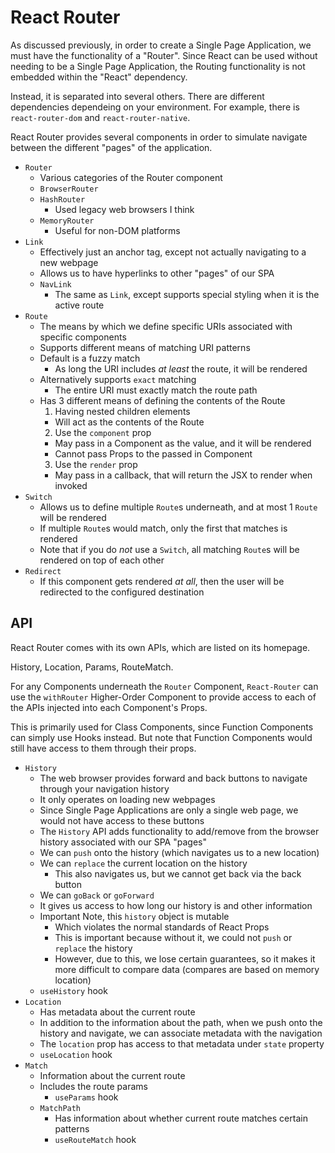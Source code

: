 # React Router

As discussed previously, in order to create a Single Page Application, we must have the functionality of a "Router". Since React can be used without needing to be a Single Page Application, the Routing functionality is not embedded within the "React" dependency.

Instead, it is separated into several others. There are different dependencies dependeing on your environment. For example, there is `react-router-dom` and `react-router-native`.

React Router provides several components in order to simulate navigate between the different "pages" of the application.

- `Router`
  - Various categories of the Router component
  - `BrowserRouter`
  - `HashRouter`
    - Used legacy web browsers I think
  - `MemoryRouter`
    - Useful for non-DOM platforms
- `Link`
  - Effectively just an anchor tag, except not actually navigating to a new webpage
  - Allows us to have hyperlinks to other "pages" of our SPA
  - `NavLink`
    - The same as `Link`, except supports special styling when it is the active route
- `Route`
  - The means by which we define specific URIs associated with specific components
  - Supports different means of matching URI patterns
  - Default is a fuzzy match
    - As long the URI includes *at least* the route, it will be rendered
  - Alternatively supports `exact` matching
    - The entire URI must exactly match the route path
  - Has 3 different means of defining the contents of the Route
    1. Having nested children elements
      - Will act as the contents of the Route
    2. Use the `component` prop
      - May pass in a Component as the value, and it will be rendered
      - Cannot pass Props to the passed in Component
    3. Use the `render` prop
      - May pass in a callback, that will return the JSX to render when invoked
- `Switch`
  - Allows us to define multiple `Route`s underneath, and at most 1 `Route` will be rendered
  - If multiple `Route`s would match, only the first that matches is rendered
  - Note that if you do *not* use a `Switch`, all matching `Route`s will be rendered on top of each other
- `Redirect`
  - If this component gets rendered *at all*, then the user will be redirected to the configured destination

## API

React Router comes with its own APIs, which are listed on its homepage.

History, Location, Params, RouteMatch.

For any Components underneath the `Router` Component, `React-Router` can use the `withRouter` Higher-Order Component to provide access to each of the APIs injected into each Component's Props.

This is primarily used for Class Components, since Function Components can simply use Hooks instead. But note that Function Components would still have access to them through their props.

- `History`
  - The web browser provides forward and back buttons to navigate through your navigation history
  - It only operates on loading new webpages
  - Since Single Page Applications are only a single web page, we would not have access to these buttons
  - The `History` API adds functionality to add/remove from the browser history associated with our SPA "pages"
  - We can `push` onto the history (which navigates us to a new location)
  - We can `replace` the current location on the history
    - This also navigates us, but we cannot get back via the back button
  - We can `goBack` or `goForward`
  - It gives us access to how long our history is and other information
  - Important Note, this `history` object is mutable
    - Which violates the normal standards of React Props
    - This is important because without it, we could not `push` or `replace` the history
    - However, due to this, we lose certain guarantees, so it makes it more difficult to compare
      data (compares are based on memory location)
  - `useHistory` hook
- `Location`
  - Has metadata about the current route
  - In addition to the information about the path, when we push onto the history and navigate,
    we can associate metadata with the navigation
  - The `location` prop has access to that metadata under `state` property
  - `useLocation` hook
- `Match`
  - Information about the current route
  - Includes the route params
    - `useParams` hook
  - `MatchPath`
    - Has information about whether current route matches certain patterns
    - `useRouteMatch` hook